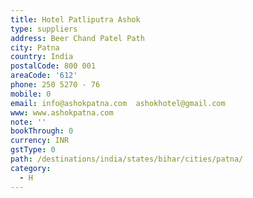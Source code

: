 ```yaml
---
title: Hotel Patliputra Ashok
type: suppliers
address: Beer Chand Patel Path
city: Patna
country: India
postalCode: 800 001
areaCode: '612'
phone: 250 5270 - 76
mobile: 0
email: info@ashokpatna.com  ashokhotel@gmail.com
www: www.ashokpatna.com
note: ''
bookThrough: 0
currency: INR
gstType: 0
path: /destinations/india/states/bihar/cities/patna/
category:
  - H
---
```


